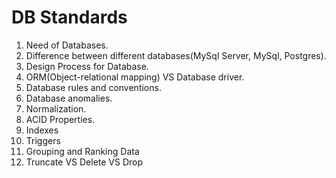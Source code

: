 # DB Standards

1.  Need of Databases. 
2.  Difference between different databases(MySql Server, MySql, Postgres).
3.  Design Process for Database.
4.  ORM(Object-relational mapping) VS Database driver.
5.  Database rules and conventions.
6.  Database anomalies.
7.  Normalization.
8.  ACID Properties.
9.  Indexes
10. Triggers
11. Grouping and Ranking Data
12. Truncate VS Delete VS Drop 
